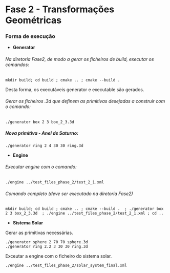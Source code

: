 # Fase 2 - Transformações Geométricas

### Forma de execução
- **Generator** 

###### Na diretoria Fase2, de modo a gerar os ficheiros de build, executar os comandos:


```text
mkdir build; cd build ; cmake .. ; cmake --build .
```

Desta forma, os executáveis generator e executable são gerados. 

###### Gerar os ficheiros .3d que definem as primitivas desejadas a construir com o comando:

```text
./generator box 2 3 box_2_3.3d
```

##### Nova primitiva - Anel de Saturno: 

```text
./generator ring 2 4 30 30 ring.3d 
```

- **Engine** 

###### Executar engine com o comando:

```text
./engine ../test_files_phase_2/test_2_1.xml
```

###### Comando completo (deve ser executado na diretoria Fase2)
```text
mkdir build; cd build ; cmake .. ; cmake --build .  ; ./generator box 2 3 box_2_3.3d  ; ./engine ../test_files_phase_2/test_2_1.xml ; cd ..
```

- **Sistema Solar** 

Gerar as primitivas necessárias. 

```text
./generator sphere 2 70 70 sphere.3d 
./generator ring 2.2 3 30 30 ring.3d 
```

Exceutar a engine com o ficheiro do sistema solar. 

```text
./engine ../test_files_phase_2/solar_system_final.xml 
```